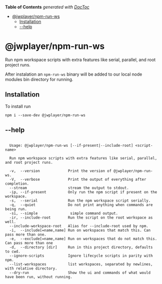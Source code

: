 <!-- START doctoc generated TOC please keep comment here to allow auto update -->
<!-- DON'T EDIT THIS SECTION, INSTEAD RE-RUN doctoc TO UPDATE -->
**Table of Contents**  *generated with [DocToc](https://github.com/thlorenz/doctoc)*

- [@jwplayer/npm-run-ws](#jwplayernpm-run-ws)
  - [Installation](#installation)
  - [--help](#--help)

<!-- END doctoc generated TOC please keep comment here to allow auto update -->

# @jwplayer/npm-run-ws

Run npm workspace scripts with extra features like serial, parallel, and root project runs.

After instalation an `npm-run-ws` binary will be added to our local node modules bin directory for running.

## Installation
To install run

```
npm i --save-dev @jwplayer/npm-run-ws
```

## --help

```

  Usage: @jwplayer/npm-run-ws [--if-present|--include-root] <script-name>

  Run npm workspace scripts with extra features like serial, parallel, and root project runs.

  -v,  --version             Print the version of @jwplayer/npm-run-ws.
  -V,  --verbose             Print the output of everything after completion.
  --stream                   stream the output to stdout.
  -ip, --if-present          Only run the npm script if present on the workspace.
  -s,  --serial              Run the npm workspace script serially.
  -q,  --quiet               Do not print anything when commands are being run.
  -si, --simple               simple command output.
  -ir, --include-root        Run the script on the root workspace as well.
  --include-workspace-root   Alias for --include-root used by npm.
  -i,  --include[=name,name] Run on workspaces that match this. Can pass more than one.
  -e,  --exclude[=name,name] Run on workspaces that do not match this. Can pass more than one
  -d,  --directory [dir]     Run in this project directory, defaults to cwd.
  --ignore-scripts           Ignore lifecycle scripts in parity with npm.
  --list-workspaces          list workspaces, separated by newlines, with relative directory.
  --dry-run                  Show the ui and commands of what would have been run, without running.

```

